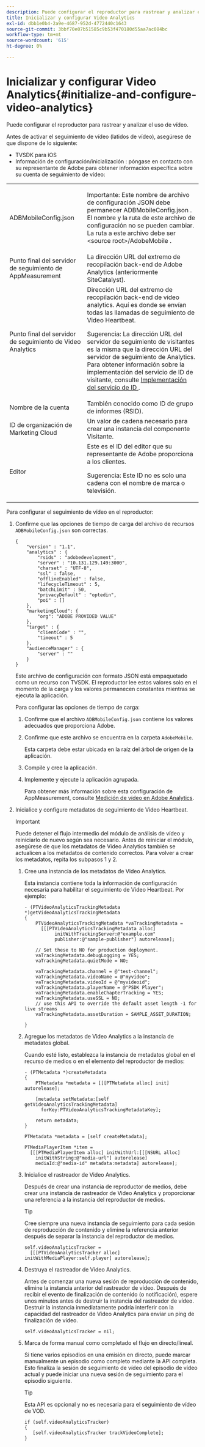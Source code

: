 ```yaml
---
description: Puede configurar el reproductor para rastrear y analizar el uso de vídeo.
title: Inicializar y configurar Video Analytics
exl-id: dbb1e0b4-2a9e-4687-952d-4772440c1643
source-git-commit: 3bbf70e07b51585c9b53f470180d55aa7ac084bc
workflow-type: tm+mt
source-wordcount: '615'
ht-degree: 0%

---
```


# Inicializar y configurar Video Analytics{#initialize-and-configure-video-analytics}

Puede configurar el reproductor para rastrear y analizar el uso de vídeo.

Antes de activar el seguimiento de vídeo (latidos de vídeo), asegúrese de que dispone de lo siguiente:

* TVSDK para iOS
* Información de configuración/inicialización : póngase en contacto con su representante de Adobe para obtener información específica sobre su cuenta de seguimiento de vídeo:

<table id="table_3565328ABBEE4605A92EAE1ADE5D6F84"> 
 <tbody> 
  <tr> 
   <td colname="col1"> <span class="filepath"> ADBMobileConfig.json  </span> </td> 
   <td colname="col2"> <p>Importante:  Este nombre de archivo de configuración JSON debe permanecer <span class="codeph"> ADBMobileConfig.json </span>. El nombre y la ruta de este archivo de configuración no se pueden cambiar. La ruta a este archivo debe ser <span class="codeph"> &lt;source root&gt;/AdobeMobile </span>. </p> </td> 
  </tr> 
  <tr> 
   <td colname="col1"> <span class="codeph"> Punto final del servidor de  </span> seguimiento de AppMeasurement </td> 
   <td colname="col2"> La dirección URL del extremo de recopilación back-end de Adobe Analytics (anteriormente SiteCatalyst). </td> 
  </tr> 
  <tr> 
   <td colname="col1"> Punto final del servidor de seguimiento de Video Analytics </td> 
   <td colname="col2"> Dirección URL del extremo de recopilación back-end de video analytics. Aquí es donde se envían todas las llamadas de seguimiento de Video Heartbeat. <p>Sugerencia:  La dirección URL del servidor de seguimiento de visitantes es la misma que la dirección URL del servidor de seguimiento de Analytics. Para obtener información sobre la implementación del servicio de ID de visitante, consulte <a href="https://experienceleague.adobe.com/docs/id-service/using/implementation/setup-target.html?lang=en" format="html" scope="external"> Implementación del servicio de ID </a>. </p> </td> 
  </tr> 
  <tr> 
   <td colname="col1"> Nombre de la cuenta </td> 
   <td colname="col2"> También conocido como ID de grupo de informes (RSID). </td> 
  </tr> 
  <tr> 
   <td colname="col1"> ID de organización de Marketing Cloud </td> 
   <td colname="col2"> Un valor de cadena necesario para crear una instancia del componente Visitante. </td> 
  </tr> 
  <tr> 
   <td colname="col1"> Editor </td> 
   <td colname="col2"> Este es el ID del editor que su representante de Adobe proporciona a los clientes. <p>Sugerencia:  Este ID no es solo una cadena con el nombre de marca o televisión. </p> </td> 
  </tr> 
 </tbody> 
</table>

Para configurar el seguimiento de vídeo en el reproductor:

1. Confirme que las opciones de tiempo de carga del archivo de recursos `ADBMobileConfig.json` son correctas.

   ```
   { 
       "version" : "1.1", 
       "analytics" : { 
           "rsids" : "adobedevelopment", 
           "server" : "10.131.129.149:3000", 
           "charset" : "UTF-8", 
           "ssl" : false, 
           "offlineEnabled" : false, 
           "lifecycleTimeout" : 5, 
           "batchLimit" : 50, 
           "privacyDefault" : "optedin", 
           "poi" : [] 
       }, 
       "marketingCloud": { 
           "org": "ADOBE PROVIDED VALUE"  
       }, 
       "target" : { 
           "clientCode" : "", 
           "timeout" : 5 
       }, 
       "audienceManager" : { 
           "server" : "" 
       } 
   }
   ```

   Este archivo de configuración con formato JSON está empaquetado como un recurso con TVSDK. El reproductor lee estos valores solo en el momento de la carga y los valores permanecen constantes mientras se ejecuta la aplicación.

   Para configurar las opciones de tiempo de carga:

   1. Confirme que el archivo `ADBMobileConfig.json` contiene los valores adecuados que proporciona Adobe.
   1. Confirme que este archivo se encuentra en la carpeta `AdobeMobile`.

      Esta carpeta debe estar ubicada en la raíz del árbol de origen de la aplicación.
   1. Compile y cree la aplicación.
   1. Implemente y ejecute la aplicación agrupada.

      Para obtener más información sobre esta configuración de AppMeasurement, consulte [Medición de vídeo en Adobe Analytics](https://experienceleague.adobe.com/docs/media-analytics/using/media-overview.html?lang=en).
1. Inicialice y configure metadatos de seguimiento de Video Heartbeat.

   >[!IMPORTANT]
   >
   >Puede detener el flujo intermedio del módulo de análisis de vídeo y reiniciarlo de nuevo según sea necesario. Antes de reiniciar el módulo, asegúrese de que los metadatos de Video Analytics también se actualicen a los metadatos de contenido correctos. Para volver a crear los metadatos, repita los subpasos 1 y 2.

   1. Cree una instancia de los metadatos de Video Analytics.

      Esta instancia contiene toda la información de configuración necesaria para habilitar el seguimiento de Video Heartbeat. Por ejemplo:

      ```
      - (PTVideoAnalyticsTrackingMetadata *)getVideoAnalyticsTrackingMetadata 
      { 
          PTVideoAnalyticsTrackingMetadata *vaTrackingMetadata =  
            [[[PTVideoAnalyticsTrackingMetadata alloc]  
                 initWithTrackingServer:@"example.com" 
                 publisher:@"sample-publisher"] autorelease]; 
      
          // Set these to NO for production deployment. 
          vaTrackingMetadata.debugLogging = YES;  
          vaTrackingMetadata.quietMode = NO; 
      
          vaTrackingMetadata.channel = @"test-channel"; 
          vaTrackingMetadata.videoName = @"myvideo"; 
          vaTrackingMetadata.videoId = @"myvideoid"; 
          vaTrackingMetadata.playerName = @"PSDK Player"; 
          vaTrackingMetadata.enableChapterTracking = YES; 
          vaTrackingMetadata.useSSL = NO; 
          // use this API to override the default asset length -1 for live streams 
          vaTrackingMetadata.assetDuration = SAMPLE_ASSET_DURATION; 
      
      }
      ```

   1. Agregue los metadatos de Video Analytics a la instancia de metadatos global.

      Cuando esté listo, establezca la instancia de metadatos global en el recurso de medios o en el elemento del reproductor de medios:

      ```
      - (PTMetadata *)createMetadata 
      { 
          PTMetadata *metadata = [[[PTMetadata alloc] init] autorelease]; 
      
          [metadata setMetadata:[self getVideoAnalyticsTrackingMetadata]  
            forKey:PTVideoAnalyticsTrackingMetadataKey]; 
      
          return metadata; 
      } 
      
      PTMetadata *metadata = [self createMetadata]; 
      
      PTMediaPlayerItem *item =  
        [[[PTMediaPlayerItem alloc] initWithUrl:[[[NSURL alloc]  
          initWithString:@"media-url"] autorelease] 
          mediaId:@"media-id" metadata:metadata] autorelease];
      ```

   1. Inicialice el rastreador de Video Analytics.

      Después de crear una instancia de reproductor de medios, debe crear una instancia de rastreador de Video Analytics y proporcionar una referencia a la instancia del reproductor de medios.

      >[!TIP]
      >
      >Cree siempre una nueva instancia de seguimiento para cada sesión de reproducción de contenido y elimine la referencia anterior después de separar la instancia del reproductor de medios.

      ```
      self.videoAnalyticsTracker =  
        [[[PTVideoAnalyticsTracker alloc] initWithMediaPlayer:self.player] autorelease];
      ```

   1. Destruya el rastreador de Video Analytics.

      Antes de comenzar una nueva sesión de reproducción de contenido, elimine la instancia anterior del rastreador de vídeo. Después de recibir el evento de finalización de contenido (o notificación), espere unos minutos antes de destruir la instancia del rastreador de vídeo. Destruir la instancia inmediatamente podría interferir con la capacidad del rastreador de Video Analytics para enviar un ping de finalización de vídeo.

      ```
      self.videoAnalyticsTracker = nil;
      ```

   1. Marca de forma manual como completado el flujo en directo/lineal.

      Si tiene varios episodios en una emisión en directo, puede marcar manualmente un episodio como completo mediante la API completa. Esto finaliza la sesión de seguimiento de vídeo del episodio de vídeo actual y puede iniciar una nueva sesión de seguimiento para el episodio siguiente.

      >[!TIP]
      >
      >Esta API es opcional y no es necesaria para el seguimiento de vídeo de VOD.

      ```
      if (self.videoAnalyticsTracker) 
      { 
         [self.videoAnalyticsTracker trackVideoComplete];   
      }
      ```
